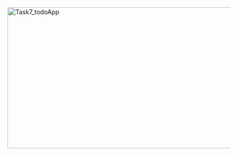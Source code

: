 <img src="https://socialify.git.ci/SANEH2015/Task7_todoApp/image?language=1&owner=1&name=1&stargazers=1&theme=Light" alt="Task7_todoApp" width="640" height="320" />
